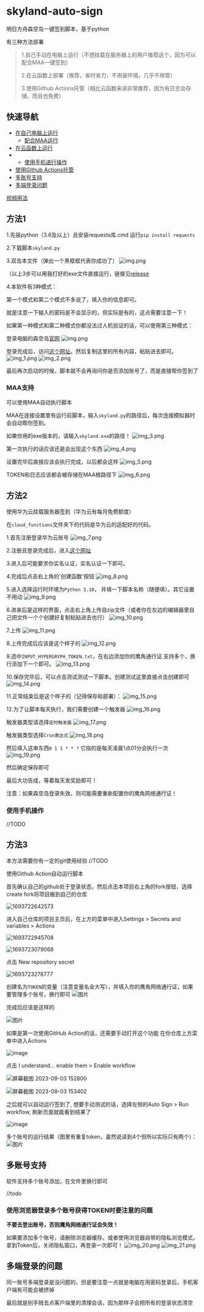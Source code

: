 # skyland-auto-sign

明日方舟森空岛一键签到脚本，基于python

有三种方法部署
> 1.自己手动在电脑上运行（不想挂载在服务器上的用户推荐这个，因为可以配合MAA一键签到）
>
> 2.在云函数上部署（推荐，省时省力，不用装环境，几乎不用管）
>
> 3.使用Github Actions托管（相比云函数来讲非常推荐，因为有日志会存储，而且也免费）

## 快速导航

- [在自己电脑上运行](#mode1)
    - [配合MAA运行](#maa)
- [在云函数上运行](#mode2)
-
    - [使用手机进行操作](#mobile)
- [使用Github Actions托管](#mode3)
- [多账号支持](#multiple_account)
- [多端登录问题](#multiple_login)

[视频用法]( https://www.bilibili.com/video/BV1DP411h7s6)

<a id="mode1"></a>

## 方法1

1.先装python（3.6及以上）且安装requests库.cmd 运行`pip install requests`

2.下载脚本`skyland.py`

3.双击本文件（弹出一个黑框框代表你成功了）
![img.png](assets/img_0.png)

（以上3步可以用我打好的exe文件直接运行，链接见[release](https://gitee.com/FancyCabbage/skyland-auto-sign/releases)

4.本软件有3种模式：

第一个模式和第二个模式不多说了，填入你的信息即可。

就是注意一下输入的密码是不会显示的，但实际是有的，这点需要注意一下！

如果第一种模式和第二种模式你都没法过人机验证的话，可以使用第三种模式：

登录电脑的森空岛[官网](https://www.skland.com/)
![img.png](assets/img.png)

登录完成后，访问[这个网址](https://web-api.skland.com/account/info/hg)。然后复制这里的所有内容，粘贴进去即可。
![img_1.png](assets/img_1.png)
![img_2.png](assets/img_2.png)

最后再次启动的时候，脚本就不会再询问你是否添加账号了，而是直接帮你签到了

<a id="maa"></a>

### MAA支持

可以使用MAA自动执行脚本

MAA在连接设置里有运行前脚本，输入`skyland.py`的路径后，每次连接模拟器时会自动帮你签到。

如果你用的exe版本的，请输入`skyland.exe`的路径！
![img_3.png](assets/img_3.png)

第一次执行的话应该还是会出现这个东西
![img_4.png](assets/img_4.png)

设置完毕后直接应该会执行完成，以后都会这样
![img_5.png](assets/img_5.png)

TOKEN和日志应该都会被存储在MAA根路径下
![img_6.png](assets/img_6.png)

<a id="mode2"></a>

## 方法2

使用华为云挂载服务器签到（华为云有每月免费额度）

在`cloud_functions`文件夹下的代码是华为云的适配好的代码。

1.首先注册登录华为云账号
![img_7.png](assets/img_7.png)

2.注册且登录完成后，进入[这个网址](https://console.huaweicloud.com/functiongraph)

3.进入后可能要求你实名认证，实名认证一下即可。

4.完成后点击右上角的'创建函数'按钮
![img_8.png](assets/img_8.png)

5.进入选择运行时环境为`Python 3.10`， 并填一下脚本名称（随便填）。其它设置不用动
![img_9.png](assets/img_9.png)

6.进来后是这样的界面，点击右上角上传自zip文件（或者你在左边的编辑器里自己把文件一个个创建好复制粘贴进去也行）
![img_10.png](assets/img_10.png)

7.上传
![img_11.png](assets/img_11.png)

8.上传完成后应该是这个样子的
![img_12.png](assets/img_12.png)

9.选中`INPUT_HYPERGRYPH_TOKEN.txt`，在右边添加你的鹰角通行证.支持多个，换行添加下一个即可。
![img_13.png](assets/img_13.png)

10.保存完毕后，可以点击测试测试一下脚本。创建测试这里直接点击创建即可
![img_14.png](assets/img_14.png)

11.正常结束后是这个样子的（记得保存和部署）：
![img_15.png](assets/img_15.png)

12.为了让脚本每天执行，我们需要创建一个触发器
![img_16.png](assets/img_16.png)

触发器类型请选择`定时触发器`
![img_17.png](assets/img_17.png)

触发器类型选择`Cron表达式`
![img_18.png](assets/img_18.png)

然后填入这串东西`0 1 1 * * ?`
它指的是每天凌晨1点01分会执行一次
![img_19.png](assets/img_19.png)

然后确定保存即可

最后大功告成，等着每天发奖励即可！

注意：如果森空岛登录失效，则可能需要重新配置你的鹰角网络通行证！

<a id="mobile"></a>

### 使用手机操作

//TODO


<a id="mode3"></a>

## 方法3

本方法需要你有一定的git使用经验 //TODO

使用Github Action自动运行脚本

首先确认自己的github处于登录状态，然后点击本项目右上角的fork按钮，选择create fork将项目搬到自己的仓库

![1693722642573](https://github.com/LogicDX342/skyland-auto-sign/assets/52480482/8494f183-dd42-4138-b200-8308b147ee8d)

进入自己仓库的项目主页后，在上方的菜单中进入Settings > Secrets and variables > Actions

![1693722945708](https://github.com/LogicDX342/skyland-auto-sign/assets/52480482/8f757d1f-e89d-4e45-b186-c98c9effce14)

![1693723079068](https://github.com/LogicDX342/skyland-auto-sign/assets/52480482/194c6919-c7ac-43ae-ba1d-947841067e46)

点击 New repository secret

![1693723278777](https://github.com/LogicDX342/skyland-auto-sign/assets/52480482/fd163c62-90f9-426a-948a-f364d7950e52)

创建名为`TOKEN`的变量（注意变量名全大写），并填入你的鹰角网络通行证，如果要管理多个账号，换行即可
![图片](https://github.com/xxyz30/skyland-auto-sign/assets/81208875/0faef7e4-9763-48a3-8481-d0f830382374)

完成后应该是这样的

![图片](https://github.com/xxyz30/skyland-auto-sign/assets/81208875/f30e584f-5117-4e0d-8c06-afda7f65eb71)

如果是第一次使用GitHub Action的话，还需要手动打开这个功能 在你仓库上方菜单中进入Actions

![image](https://github.com/LogicDX342/skyland-auto-sign/assets/52480482/e3f178fe-0a3c-47b6-bee8-45eb4dc73400)

点击 I understand... enable them > Enable workflow

![屏幕截图 2023-09-03 152800](https://github.com/LogicDX342/skyland-auto-sign/assets/52480482/5fdd673a-eaaa-42cb-b3b8-db71b812fe6f)

![屏幕截图 2023-09-03 153402](https://github.com/LogicDX342/skyland-auto-sign/assets/52480482/95fd2ad2-ce21-446d-9291-1a7750d4f0a2)

之后就可以自动运行签到了, 想要手动测试的话，选择左侧的Auto Sign > Run workflow, 刷新页面就能看到结果了

![image](https://github.com/LogicDX342/skyland-auto-sign/assets/52480482/2038dd9c-ac90-4ccf-8bf2-e2bf0e8958bd)

多个账号的运行结果（图里有重复token，虽然说读到4个但所以实际只有两个）：
![图片](https://github.com/xxyz30/skyland-auto-sign/assets/81208875/0ae92ef9-1b4a-4613-ab2f-9363edfbb166)

<a id="multiple_account"></a>

## 多账号支持

软件支持多个账号添加，在文件里换行即可

//todo

### 使用浏览器登录多个账号获得TOKEN时要注意的问题

**不要去登出账号，否则鹰角网络通行证会失效！**

如果要添加多个账号，请删除浏览器缓存。或者使用浏览器自带的隐私浏览模式，拿到Token后，关闭隐私窗口，再登录一次即可！
![img_20.png](assets/img_20.png)
![img_21.png](assets/img_21.png)

<a id="multiple_account"></a>

## 多端登录的问题

同一账号多端登录是没问题的，但是要注意一点就是电脑在用密码登录后，手机客户端有可能会被挤掉

最后就是别手贱去点客户端里的清理会话，因为那样子会把所有的登录状态清空